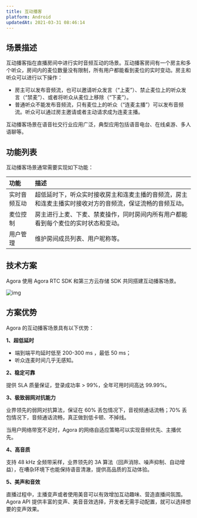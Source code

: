```yaml
---
title: 互动播客
platform: Android
updatedAt: 2021-03-31 08:46:14
---
```

## 场景描述
互动播客指在直播房间中进行实时音频互动的场景。互动播客房间有一个房主和多个听众，房间内的麦位数量没有限制，所有用户都能看到麦位的实时变动。房主和听众可以进行以下操作：

- 房主可以发布音频流，也可以邀请听众发言（“上麦”）、禁止麦位上的听众发言（“禁麦”）、或者将听众从麦位上移除（“下麦”）。
- 普通听众不能发布音频流，只有麦位上的听众（“连麦主播”）可以发布音频流。听众可以通过房主邀请或者主动请求成为连麦主播。

互动播客场景在语音社交行业应用广泛，典型应用包括语音电台、在线桌游、多人语聊等。

## 功能列表

互动播客场景通常需要实现如下功能：

| 功能         | 描述                                                         |
| :----------- | :----------------------------------------------------------- |
| 实时音频互动 | 超低延时下，听众实时接收房主和连麦主播的音频流，房主和连麦主播实时接收对方的音频流，保证流畅的音频互动。 |
| 麦位控制     | 房主进行上麦、下麦、禁麦操作，同时房间内所有用户都能看到每个麦位的实时状态和变动。 |
| 用户管理     | 维护房间成员列表、用户昵称等。                               |



## 技术方案

Agora 使用 Agora RTC SDK 和第三方云存储 SDK 共同搭建互动播客场景。

![img](https://confluence.agoralab.co/download/attachments/721393249/image2021-3-29_15-31-1.png?version=1&modificationDate=1617003061681&api=v2)

## 方案优势

Agora 的互动播客场景具有以下优势：

**1、超低延时**

- 端到端平均延时低至 200-300 ms ，最低 50 ms；
- 听众连麦时间几乎无感知。

**2、稳定可靠**

提供 SLA 质量保证，登录成功率 > 99%，全年可用时间高达 99.99%。

**3、极致弱网对抗能力**

业界领先的弱网对抗算法，保证在 60% 丢包情况下，音视频通话流畅；70% 丢包情况下，音频通话流畅，真正做到低卡顿、不掉线。

当用户网络带宽不足时，Agora 的网络自适应策略可以实现音频优先、主播优先。

**4、高音质**

支持 48 kHz 全频带采样，业界领先的 3A 算法（回声消除、噪声抑制、自动增益），在嘈杂环境下也能保持语音清澈，提供高品质的互动体验。

**5、美声和音效**

直播过程中，主播变声或者使用美音可以有效增加互动趣味、营造直播间氛围。Agora API 提供丰富的变声、美音音效选择，开发者无需手动配置，就可以选择想要的变声效果。